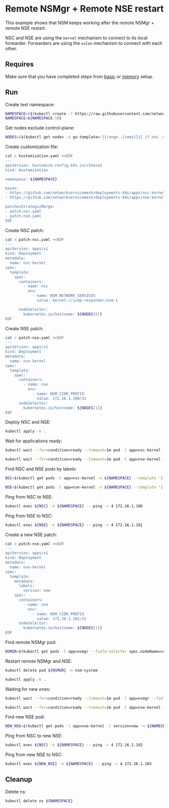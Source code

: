 # Remote NSMgr + Remote NSE restart

This example shows that NSM keeps working after the remote NSMgr + remote NSE restart.

NSC and NSE are using the `kernel` mechanism to connect to its local forwarder.
Forwarders are using the `vxlan` mechanism to connect with each other.

## Requires

Make sure that you have completed steps from [basic](../../basic) or [memory](../../memory) setup.

## Run

Create test namespace:
```bash
NAMESPACE=($(kubectl create -f https://raw.githubusercontent.com/networkservicemesh/deployments-k8s/2faabd8caba87d05964f493a0e11d201b8b8baae/examples/heal/namespace.yaml)[0])
NAMESPACE=${NAMESPACE:10}
```

Get nodes exclude control-plane:
```bash
NODES=($(kubectl get nodes -o go-template='{{range .items}}{{ if not .spec.taints  }}{{index .metadata.labels "kubernetes.io/hostname"}} {{end}}{{end}}'))
```

Create customization file:
```bash
cat > kustomization.yaml <<EOF
---
apiVersion: kustomize.config.k8s.io/v1beta1
kind: Kustomization

namespace: ${NAMESPACE}

bases:
- https://github.com/networkservicemesh/deployments-k8s/apps/nsc-kernel?ref=2faabd8caba87d05964f493a0e11d201b8b8baae
- https://github.com/networkservicemesh/deployments-k8s/apps/nse-kernel?ref=2faabd8caba87d05964f493a0e11d201b8b8baae

patchesStrategicMerge:
- patch-nsc.yaml
- patch-nse.yaml
EOF
```

Create NSC patch:
```bash
cat > patch-nsc.yaml <<EOF
---
apiVersion: apps/v1
kind: Deployment
metadata:
  name: nsc-kernel
spec:
  template:
    spec:
      containers:
        - name: nsc
          env:
            - name: NSM_NETWORK_SERVICES
              value: kernel://icmp-responder/nsm-1

      nodeSelector:
        kubernetes.io/hostname: ${NODES[0]}
EOF

```
Create NSE patch:
```bash
cat > patch-nse.yaml <<EOF
---
apiVersion: apps/v1
kind: Deployment
metadata:
  name: nse-kernel
spec:
  template:
    spec:
      containers:
        - name: nse
          env:
            - name: NSM_CIDR_PREFIX
              value: 172.16.1.100/31
      nodeSelector:
        kubernetes.io/hostname: ${NODES[1]}
EOF
```

Deploy NSC and NSE:
```bash
kubectl apply -k .
```

Wait for applications ready:
```bash
kubectl wait --for=condition=ready --timeout=1m pod -l app=nsc-kernel -n ${NAMESPACE}
```
```bash
kubectl wait --for=condition=ready --timeout=1m pod -l app=nse-kernel -n ${NAMESPACE}
```

Find NSC and NSE pods by labels:
```bash
NSC=$(kubectl get pods -l app=nsc-kernel -n ${NAMESPACE} --template '{{range .items}}{{.metadata.name}}{{"\n"}}{{end}}')
```
```bash
NSE=$(kubectl get pods -l app=nse-kernel -n ${NAMESPACE} --template '{{range .items}}{{.metadata.name}}{{"\n"}}{{end}}')
```

Ping from NSC to NSE:
```bash
kubectl exec ${NSC} -n ${NAMESPACE} -- ping -c 4 172.16.1.100
```

Ping from NSE to NSC:
```bash
kubectl exec ${NSE} -n ${NAMESPACE} -- ping -c 4 172.16.1.101
```

Create a new NSE patch:
```bash
cat > patch-nse.yaml <<EOF
---
apiVersion: apps/v1
kind: Deployment
metadata:
  name: nse-kernel
spec:
  template:
    metadata:
      labels:
        version: new
    spec:
      containers:
        - name: nse
          env:
            - name: NSM_CIDR_PREFIX
              value: 172.16.1.102/31
      nodeSelector:
        kubernetes.io/hostname: ${NODES[1]}
EOF
```

Find remote NSMgr pod:
```bash
NSMGR=$(kubectl get pods -l app=nsmgr --field-selector spec.nodeName==${NODES[1]} -n nsm-system --template '{{range .items}}{{.metadata.name}}{{"\n"}}{{end}}')
```

Restart remote NSMgr and NSE:
```bash
kubectl delete pod ${NSMGR} -n nsm-system
```
```bash
kubectl apply -k .
```

Waiting for new ones:
```bash
kubectl wait --for=condition=ready --timeout=1m pod -l app=nsmgr --field-selector spec.nodeName==${NODES[1]} -n nsm-system
```
```bash
kubectl wait --for=condition=ready --timeout=1m pod -l app=nse-kernel -l version=new -n ${NAMESPACE}
```

Find new NSE pod:
```bash
NEW_NSE=$(kubectl get pods -l app=nse-kernel -l version=new -n ${NAMESPACE} --template '{{range .items}}{{.metadata.name}}{{"\n"}}{{end}}')
```

Ping from NSC to new NSE:
```bash
kubectl exec ${NSC} -n ${NAMESPACE} -- ping -c 4 172.16.1.102
```

Ping from new NSE to NSC:
```bash
kubectl exec ${NEW_NSE} -n ${NAMESPACE} -- ping -c 4 172.16.1.103
```

## Cleanup

Delete ns:
```bash
kubectl delete ns ${NAMESPACE}
```
